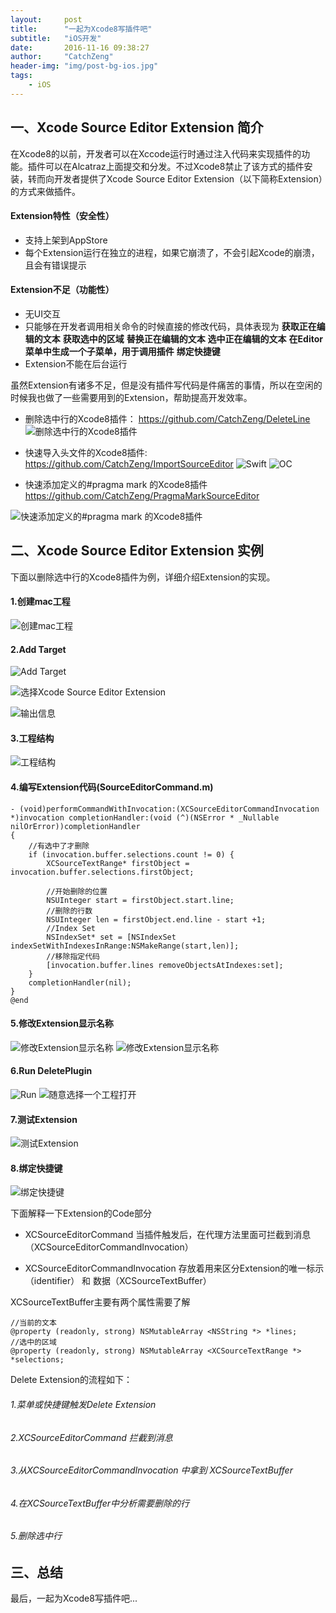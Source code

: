 ```yaml
---
layout:     post
title:      "一起为Xcode8写插件吧"
subtitle:   "iOS开发"
date:       2016-11-16 09:38:27 
author:     "CatchZeng"
header-img: "img/post-bg-ios.jpg"
tags:
    - iOS
---
```

<span id="busuanzi_container_page_pv"></span>

## 一、Xcode Source Editor Extension 简介
在Xcode8的以前，开发者可以在Xccode运行时通过注入代码来实现插件的功能。插件可以在Alcatraz上面提交和分发。不过Xcode8禁止了该方式的插件安装，转而向开发者提供了Xcode Source Editor Extension（以下简称Extension）的方式来做插件。

#### Extension特性（安全性）
* 支持上架到AppStore
* 每个Extension运行在独立的进程，如果它崩溃了，不会引起Xcode的崩溃，且会有错误提示

#### Extension不足（功能性）
* 无UI交互
* 只能够在开发者调用相关命令的时候直接的修改代码，具体表现为
**获取正在编辑的文本**
**获取选中的区域**
**替换正在编辑的文本**
**选中正在编辑的文本**
**在Editor菜单中生成一个子菜单，用于调用插件**
**绑定快捷键**
* Extension不能在后台运行

虽然Extension有诸多不足，但是没有插件写代码是件痛苦的事情，所以在空闲的时候我也做了一些需要用到的Extension，帮助提高开发效率。

* 删除选中行的Xcode8插件：
https://github.com/CatchZeng/DeleteLine
![删除选中行的Xcode8插件](https://github.com/CatchZeng/DeleteLine/raw/master/demo.gif)

* 快速导入头文件的Xcode8插件: 
https://github.com/CatchZeng/ImportSourceEditor
![Swift](https://github.com/CatchZeng/ImportSourceEditor/raw/master/swiftDemo.gif)
![OC](https://github.com/CatchZeng/ImportSourceEditor/raw/master/demo.gif)

* 快速添加定义的#pragma mark 的Xcode8插件
https://github.com/CatchZeng/PragmaMarkSourceEditor

![快速添加定义的#pragma mark 的Xcode8插件](https://github.com/CatchZeng/PragmaMarkSourceEditor/raw/master/demo.gif)

## 二、Xcode Source Editor Extension 实例
下面以删除选中行的Xcode8插件为例，详细介绍Extension的实现。
#### 1.创建mac工程
![创建mac工程](/img/in-post/post-plugin/1.png)

#### 2.Add Target
![Add Target](/img/in-post/post-plugin/2.png)

![选择Xcode Source Editor Extension ](/img/in-post/post-plugin/3.png)

![输出信息](/img/in-post/post-plugin/4.png)

#### 3.工程结构
![工程结构](/img/in-post/post-plugin/5.png)

#### 4.编写Extension代码(SourceEditorCommand.m)

```
- (void)performCommandWithInvocation:(XCSourceEditorCommandInvocation *)invocation completionHandler:(void (^)(NSError * _Nullable nilOrError))completionHandler
{
    //有选中了才删除
    if (invocation.buffer.selections.count != 0) {
        XCSourceTextRange* firstObject = invocation.buffer.selections.firstObject;
        
        //开始删除的位置
        NSUInteger start = firstObject.start.line;
        //删除的行数
        NSUInteger len = firstObject.end.line - start +1;
        //Index Set
        NSIndexSet* set = [NSIndexSet indexSetWithIndexesInRange:NSMakeRange(start,len)];
        //移除指定代码
        [invocation.buffer.lines removeObjectsAtIndexes:set];
    }
    completionHandler(nil);
}
@end
```

#### 5.修改Extension显示名称
![修改Extension显示名称](/img/in-post/post-plugin/6.png)
![修改Extension显示名称](/img/in-post/post-plugin/7.png)

#### 6.Run DeletePlugin
![Run](/img/in-post/post-plugin/8.png)
![随意选择一个工程打开](/img/in-post/post-plugin/9.png)

#### 7.测试Extension
![测试Extension](/img/in-post/post-plugin/10.png)

#### 8.绑定快捷键
![绑定快捷键](/img/in-post/post-plugin/11.png)

下面解释一下Extension的Code部分

* XCSourceEditorCommand 当插件触发后，在代理方法里面可拦截到消息（XCSourceEditorCommandInvocation）

* XCSourceEditorCommandInvocation 存放着用来区分Extension的唯一标示（identifier） 和 数据（XCSourceTextBuffer）

XCSourceTextBuffer主要有两个属性需要了解 
```
//当前的文本
@property (readonly, strong) NSMutableArray <NSString *> *lines;
//选中的区域
@property (readonly, strong) NSMutableArray <XCSourceTextRange *> *selections;
```
Delete Extension的流程如下：

###### 1.菜单或快捷键触发Delete Extension
###### 2.XCSourceEditorCommand 拦截到消息
###### 3.从XCSourceEditorCommandInvocation 中拿到 XCSourceTextBuffer
###### 4.在XCSourceTextBuffer中分析需要删除的行
###### 5.删除选中行

## 三、总结
最后，一起为Xcode8写插件吧...